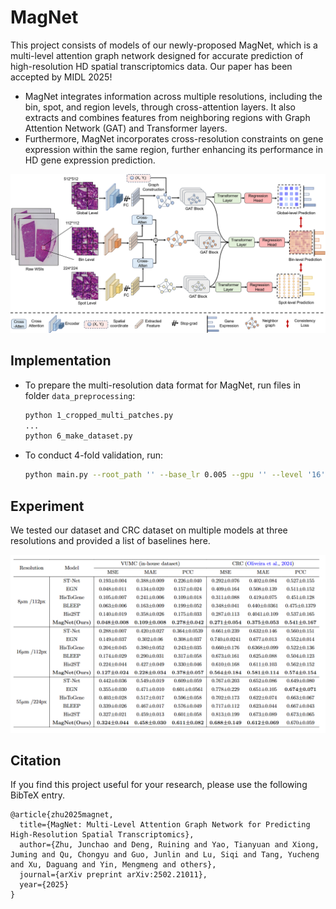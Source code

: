 # MagNet

This project consists of models of our newly-proposed MagNet, which is a multi-level attention graph network designed for accurate prediction of high-resolution HD spatial transcriptomics data. Our paper has been accepted by MIDL 2025!

- MagNet integrates information across multiple resolutions, including the bin, spot, and region levels, through cross-attention layers. It also extracts and combines features from neighboring regions with Graph Attention Network (GAT) and Transformer layers. 
- Furthermore, MagNet incorporates cross-resolution constraints on gene expression within the same region, further enhancing its performance in HD gene expression prediction.



![Figure2_framework](./Figure/Figure2_framework.png)

## Implementation

- To prepare the multi-resolution data format for MagNet, run files in folder `data_preprocessing`:

  ```bash
  python 1_cropped_multi_patches.py
  ...
  python 6_make_dataset.py
  ```

- To conduct 4-fold validation, run:

  ```bash
  python main.py --root_path '' --base_lr 0.005 --gpu '' --level '16' --batch_size 256
  ```

## Experiment

We tested our dataset and CRC dataset on multiple models at three resolutions and provided a list of baselines here.

![Figure_results](./Figure/Figure_results.png)

## Citation

If you find this project useful for your research, please use the following BibTeX entry.

```
@article{zhu2025magnet,
  title={MagNet: Multi-Level Attention Graph Network for Predicting High-Resolution Spatial Transcriptomics},
  author={Zhu, Junchao and Deng, Ruining and Yao, Tianyuan and Xiong, Juming and Qu, Chongyu and Guo, Junlin and Lu, Siqi and Tang, Yucheng and Xu, Daguang and Yin, Mengmeng and others},
  journal={arXiv preprint arXiv:2502.21011},
  year={2025}
}
```

